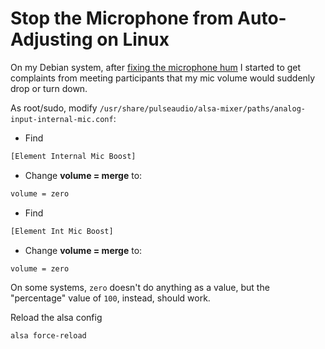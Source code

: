 # Stop the Microphone from Auto-Adjusting on Linux
On my Debian system, after [fixing the microphone hum](remove-hum-microphone-linux.md) I started to get complaints from meeting participants that my mic volume would suddenly drop or turn down.

As root/sudo, modify `/usr/share/pulseaudio/alsa-mixer/paths/analog-input-internal-mic.conf`:
- Find
```bash
[Element Internal Mic Boost]
```
- Change **volume = merge** to:
```bash
volume = zero
```

- Find
```bash
[Element Int Mic Boost]
```
- Change **volume = merge** to:
```bash
volume = zero
```

On some systems, `zero` doesn't do anything as a value, but the "percentage" value of `100`, instead, should work.

Reload the alsa config
```bash
alsa force-reload
```
